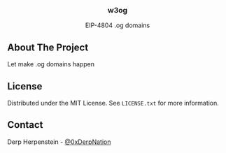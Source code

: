 
<!-- PROJECT LOGO -->
<br />
<div align="center">
  <h3 align="center">w3og</h3>
  <p align="center">
    EIP-4804 .og domains
  </p>
</div>


<!-- ABOUT THE PROJECT -->
## About The Project

Let make .og domains happen


<!-- LICENSE -->
## License

Distributed under the MIT License. See `LICENSE.txt` for more information.


<!-- CONTACT -->
## Contact

Derp Herpenstein - [@0xDerpNation](https://twitter.com/0xDerpNation)


